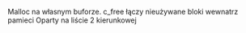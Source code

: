 Malloc na własnym buforze.
c_free łączy nieużywane bloki wewnatrz pamieci
Oparty na liście 2 kierunkowej
